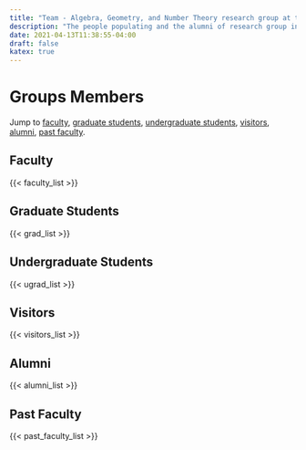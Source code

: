 ```yaml
---
title: "Team - Algebra, Geometry, and Number Theory research group at the University of South Carolina"
description: "The people populating and the alumni of research group in Algebra, Geometry, and Number Theory at the University of South Carolina"
date: 2021-04-13T11:38:55-04:00
draft: false
katex: true
---
```


# Groups Members

Jump to [faculty](#faculty), [graduate students](#graduate-students), [undergraduate students](#undergraduate-students), [visitors](#visitors), [alumni](#alumni), [past faculty](#past-faculty).

## Faculty

{{< faculty_list >}}

## Graduate Students

{{< grad_list >}}

## Undergraduate Students

{{< ugrad_list >}}

## Visitors 

{{< visitors_list >}}

## Alumni

{{< alumni_list >}}

## Past Faculty

{{< past_faculty_list >}}

